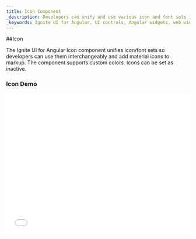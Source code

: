 ```yaml
---
title: Icon Component
_description: Developers can unify and use various icon and font sets interchangeably with custom colors and more with Ignite UI for Angular Icon component. 
_keywords: Ignite UI for Angular, UI controls, Angular widgets, web widgets, UI widgets, Angular, Native Angular Components Suite, Native Angular Controls, Native Angular Components Library, Angular Icon components, Angular Icon controls
---
```


##Icon
<p class="highlight">The Ignite UI for Angular Icon component unifies icon/font sets so developers can use them interchangeably and add material icons to markup. The component supports custom colors. Icons can be set as inactive.</p>
<div class="divider"></div>

### Icon Demo

<div class="sample-container" style="height: 384px">
    <iframe id="icon-sample-1-iframe" seamless width="100%" height="100%" frameborder="0" src="{environment:demosBaseUrl}/icon-sample-1"  onload="onSampleIframeContentLoaded(this);">
</div>
<div>
    <button data-localize="stackblitz" class="stackblitz-btn"   data-iframe-id="icon-sample-1-iframe" data-demos-base-url="{environment:demosBaseUrl}">                view on stackblitz
    </button>
</div>

<div class="divider--half"></div>

### Dependencies

The Icon component is exported as an `NgModule`, thus all you need to do in your application is to import the _IgxIconModule_
inside your `AppModule`:

```typescript
// app.module.ts

import { IgxIconModule } from 'igniteui-angular/main';

@NgModule({
    imports: [
        ...
        IgxIconModule,
        ...
    ]
})
export class AppModule {}
```
### Examples

Using `igx-icon` to set an `active` home icon with magenta `color`.
```html
<igx-icon name="home" color="magenta" isActive="true"></igx-icon>
```
Setting an `inactive` icon.
```html
<igx-icon name="volume_off" isActive="false"></igx-icon>
```
<div class="divider--half"></div>

### API Summary

In this article we covered the Icon component. Here are a few more APIs to explore, which are listed below.

####Atributes
You can set all properties of the icon component with the following `attributes`:
| Name   |       Example      |  Description |
|:----------|:-------------:|:------|
| `name` |  `name="home"` | Set the icon by providing its name from the official [material icons set](https://material.io/icons/) . |
| `active` |  `isActive="true"` | Set the icon to active/inactive (default is true). |
| `color` |  `color="#474747"` | Set the icon color by providing a string value. |
<div class="divider--half"></div>

####Setters
You can programmatically set all of the icon properties with the following icon setters: 
| Name | Type | Description |
| :--- | :--- | :--- |
| `color(color: string)` | string | Sets the icon color |
| `name(icon: string)` | string | Sets the icon name |
| `isActive(state: boolean)` | boolean | Sets the icon style to inactive if set to false. |
####Getters
You can programmatically get all of the icon properties with the following icon getters: 
| Name | Type | Description |
| :--- | :--- | :--- |
| `getIconColor()` | string | Returns the icon color |
| `getIconName()` | string | Returns the icon name. |
| `getActive()` | boolean | Returns the icon active state. |
<div class="divider"></div>

###Additional Resources

<div class="divider--half"></div>
Our community is active and always welcoming to new ideas.

* [Ignite UI for Angular **Forums**](https://www.infragistics.com/community/forums/f/ignite-ui-for-angular)
* [Ignite UI for Angular **GitHub**](https://github.com/IgniteUI/igniteui-angular)
